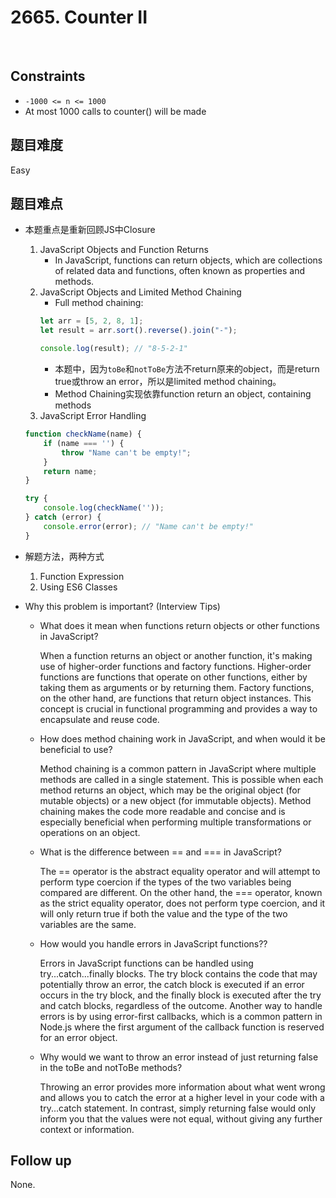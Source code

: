 # 2665. Counter II
</br>

## Constraints
- `-1000 <= n <= 1000`
- At most 1000 calls to counter() will be made

## 题目难度
Easy

## 题目难点
- 本题重点是重新回顾JS中Closure
    1. JavaScript Objects and Function Returns
        - In JavaScript, functions can return objects, which are collections of related data and functions, often known as properties and methods.
    2. JavaScript Objects and Limited Method Chaining
        - Full method chaining:
        ```javascript
        let arr = [5, 2, 8, 1];
        let result = arr.sort().reverse().join("-");
        
        console.log(result); // "8-5-2-1"
        ```
        - 本题中，因为`toBe`和`notToBe`方法不return原来的object，而是return true或throw an error，所以是limited method chaining。
        - Method Chaining实现依靠function return an object, containing methods
    3. JavaScript Error Handling
    ```javascript
    function checkName(name) {
        if (name === '') {
            throw "Name can't be empty!";
        }
        return name;
    }

    try {
        console.log(checkName(''));
    } catch (error) {
        console.error(error); // "Name can't be empty!"
    }
    ```
- 解题方法，两种方式
    1. Function Expression
    2. Using ES6 Classes

- Why this problem is important? (Interview Tips)
    - What does it mean when functions return objects or other functions in JavaScript?

        When a function returns an object or another function, it's making use of higher-order functions and factory functions. Higher-order functions are functions that operate on other functions, either by taking them as arguments or by returning them. Factory functions, on the other hand, are functions that return object instances. This concept is crucial in functional programming and provides a way to encapsulate and reuse code.

    - How does method chaining work in JavaScript, and when would it be beneficial to use?

        Method chaining is a common pattern in JavaScript where multiple methods are called in a single statement. This is possible when each method returns an object, which may be the original object (for mutable objects) or a new object (for immutable objects). Method chaining makes the code more readable and concise and is especially beneficial when performing multiple transformations or operations on an object.
    
    - What is the difference between == and === in JavaScript?

        The == operator is the abstract equality operator and will attempt to perform type coercion if the types of the two variables being compared are different. On the other hand, the === operator, known as the strict equality operator, does not perform type coercion, and it will only return true if both the value and the type of the two variables are the same.
    
    - How would you handle errors in JavaScript functions??

        Errors in JavaScript functions can be handled using try...catch...finally blocks. The try block contains the code that may potentially throw an error, the catch block is executed if an error occurs in the try block, and the finally block is executed after the try and catch blocks, regardless of the outcome. Another way to handle errors is by using error-first callbacks, which is a common pattern in Node.js where the first argument of the callback function is reserved for an error object.

    - Why would we want to throw an error instead of just returning false in the toBe and notToBe methods?

        Throwing an error provides more information about what went wrong and allows you to catch the error at a higher level in your code with a try...catch statement. In contrast, simply returning false would only inform you that the values were not equal, without giving any further context or information.

## Follow up
None.